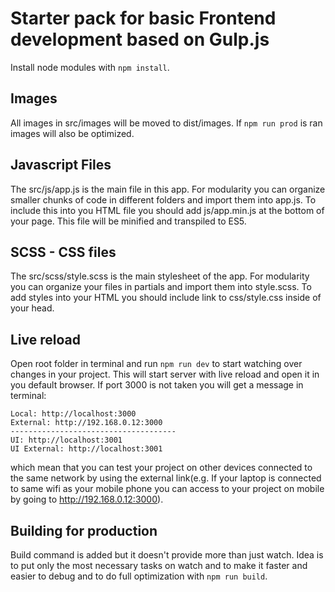 # Starter pack for basic Frontend development based on Gulp.js

Install node modules with `npm install`.

## Images
All images in src/images will be moved to dist/images. If ```npm run prod``` is ran images will also be optimized. 

## Javascript Files
The src/js/app.js is the main file in this app. For modularity you can organize smaller chunks of code in different folders and import them into app.js. To include this into you HTML file you should add js/app.min.js at the bottom of your page. This file will be minified and transpiled to ES5.

## SCSS - CSS files
The src/scss/style.scss is the main stylesheet of the app. For modularity you can organize your files in partials and import them into style.scss. To add styles into your HTML you should include link to css/style.css inside of your head.

## Live reload
Open root folder in terminal and run `npm run dev` to start watching over changes in your project. This will start server with live reload and open it in you default browser. If port 3000 is not taken you will get a message in terminal:

    Local: http://localhost:3000
    External: http://192.168.0.12:3000
    -------------------------------------
    UI: http://localhost:3001
    UI External: http://localhost:3001 

which mean that you can test your project on other devices connected to the same network by using the external link(e.g. If your laptop is connected to same wifi as your mobile phone you can access to your project on mobile by going to http://192.168.0.12:3000).

## Building for production
Build command is added but it doesn't provide more than just watch. Idea is to put only the most necessary tasks on watch and to make it faster and easier to debug and to do full optimization with `npm run build`.